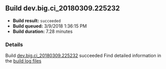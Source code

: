 ## Build dev.big.ci_20180309.225232
- **Build result:** `succeeded`
- **Build queued:** 3/9/2018 1:36:15 PM
- **Build duration:** 7.28 minutes
### Details
Build [dev.big.ci_20180309.225232](https://winappstudio.visualstudio.com/web/build.aspx?pcguid=a4ef43be-68ce-4195-a619-079b4d9834c2&builduri=vstfs%3a%2f%2f%2fBuild%2fBuild%2f25232) succeeded
Find detailed information in the [build log files](https://uwpctdiags.blob.core.windows.net/buildlogs/dev.big.ci_20180309.225232_logs.zip)
